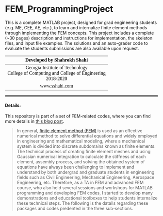 # FEM_ProgrammingProject
This is a complete MATLAB project, designed for grad engineering students (e.g. ME, CEE, AE, etc.), to learn and internalize finite element methods through implementing the FEM concepts. This project includes a complete (~30 pages) description and instructions for implementation, the skeleton files, and input file examples. The solutions and an auto-grader code to evaluate the students submissions are also available upon request.


| <div style="text-align:center"><span style="color:black; font-family:Georgia; font-size:1em;">Developed by Shahrokh Shahi</span></div>|
|:----------|
| <div style="text-align:center"><span style="color:black; font-family:Georgia; font-size:1em;">Georgia Institute of Technology <br> College of Computing and College of Engineering <br> 2018-2020</span></div>|
| <div style="text-align:center"><span style="color:black; font-family:Georgia; font-size:1em;"><a  href="https://www.sshahi.com" target="_blank">www.sshahi.com</span></div>|


<hr style="border:2px solid gray;">

#### Details:
This repository is part of a set of FEM-related codes, where you can find more details in <a href="https://www.sshahi.com/projects/cse-fem-demo/" target="_blank">this blog post</a>. 


>    In general, <a  href="https://en.wikipedia.org/wiki/Finite_element_method" target="_blank">finite element method (FEM)</a> is used as an effective numerical method to solve differential equations and widely employed in engineering and mathematical modeling, where a mechanical system is divided into discrete subdomains known as finite elements. The technical process of creating finite element meshes and using Gaussian numerical integration to calculate the stiffness of each element, assembly process, and solving the obtained system of equations have always been challenging to implement and understand by both undergrad and graduate students in engineering fields such as Civil Engineering, Mechanical Engineering, Aerospace Engineering, etc. Therefore, as a TA in FEM and advanced FEM course, who also held several sessions and workshops for MATLAB programming and developing FEM codes, I started to develop many demonstrations and educational toolboxes to help students internalize these technical steps. The following is the datails regarding these packages and codes predented in the three sub-sections.
